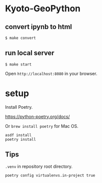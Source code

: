 # Kyoto-GeoPython

## convert ipynb to html

```
$ make convert
```

## run local server

```
$ make start
```

Open `http://localhost:8080` in your browser.

# setup

Install Poetry.

https://python-poetry.org/docs/

Or `brew install poetry` for Mac OS.


```
asdf install
poetry install
```

## Tips

`.venv` in repository root directory.

```
poetry config virtualenvs.in-project true
```